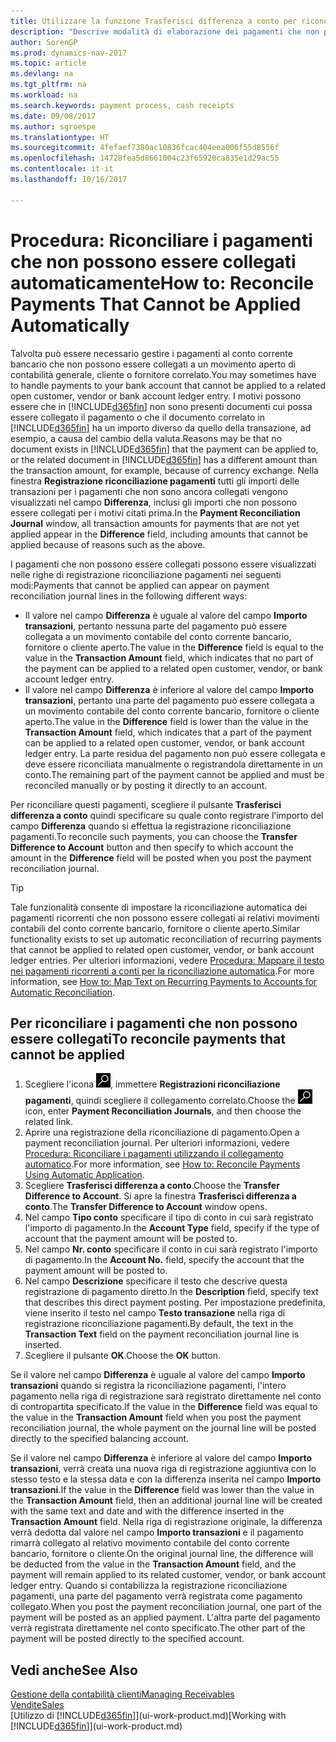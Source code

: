 ```yaml
---
title: Utilizzare la funzione Trasferisci differenza a conto per riconciliare i pagamenti
description: "Descrive modalità di elaborazione dei pagamenti che non possono essere collegati a un documento, ad esempio, quando un tasso di cambio comporta una differenza negli importi."
author: SorenGP
ms.prod: dynamics-nav-2017
ms.topic: article
ms.devlang: na
ms.tgt_pltfrm: na
ms.workload: na
ms.search.keywords: payment process, cash receipts
ms.date: 09/08/2017
ms.author: sgroespe
ms.translationtype: HT
ms.sourcegitcommit: 4fefaef7380ac10836fcac404eea006f55d8556f
ms.openlocfilehash: 14728fea5d8661004c23f65920ca835e1d29ac55
ms.contentlocale: it-it
ms.lasthandoff: 10/16/2017

---
```

# <a name="how-to-reconcile-payments-that-cannot-be-applied-automatically"></a><span data-ttu-id="1af82-103">Procedura: Riconciliare i pagamenti che non possono essere collegati automaticamente</span><span class="sxs-lookup"><span data-stu-id="1af82-103">How to: Reconcile Payments That Cannot be Applied Automatically</span></span>
<span data-ttu-id="1af82-104">Talvolta può essere necessario gestire i pagamenti al conto corrente bancario che non possono essere collegati a un movimento aperto di contabilità generale, cliente o fornitore correlato.</span><span class="sxs-lookup"><span data-stu-id="1af82-104">You may sometimes have to handle payments to your bank account that cannot be applied to a related open customer, vendor or bank account ledger entry.</span></span> <span data-ttu-id="1af82-105">I motivi possono essere che in [!INCLUDE[d365fin](includes/d365fin_md.md)] non sono presenti documenti cui possa essere collegato il pagamento o che il documento correlato in [!INCLUDE[d365fin](includes/d365fin_md.md)] ha un importo diverso da quello della transazione, ad esempio, a causa del cambio della valuta.</span><span class="sxs-lookup"><span data-stu-id="1af82-105">Reasons may be that no document exists in [!INCLUDE[d365fin](includes/d365fin_md.md)] that the payment can be applied to, or the related document in [!INCLUDE[d365fin](includes/d365fin_md.md)] has a different amount than the transaction amount, for example, because of currency exchange.</span></span> <span data-ttu-id="1af82-106">Nella finestra **Registrazione riconciliazione pagamenti** tutti gli importi delle transazioni per i pagamenti che non sono ancora collegati vengono visualizzati nel campo **Differenza**, inclusi gli importi che non possono essere collegati per i motivi citati prima.</span><span class="sxs-lookup"><span data-stu-id="1af82-106">In the **Payment Reconciliation Journal** window, all transaction amounts for payments that are not yet applied appear in the **Difference** field, including amounts that cannot be applied because of reasons such as the above.</span></span>

<span data-ttu-id="1af82-107">I pagamenti che non possono essere collegati possono essere visualizzati nelle righe di registrazione riconciliazione pagamenti nei seguenti modi:</span><span class="sxs-lookup"><span data-stu-id="1af82-107">Payments that cannot be applied can appear on payment reconciliation journal lines in the following different ways:</span></span>

* <span data-ttu-id="1af82-108">Il valore nel campo **Differenza** è uguale al valore del campo **Importo transazioni**, pertanto nessuna parte del pagamento può essere collegata a un movimento contabile del conto corrente bancario, fornitore o cliente aperto.</span><span class="sxs-lookup"><span data-stu-id="1af82-108">The value in the **Difference** field is equal to the value in the **Transaction Amount** field, which indicates that no part of the payment can be applied to a related open customer, vendor, or bank account ledger entry.</span></span>
* <span data-ttu-id="1af82-109">Il valore nel campo **Differenza** è inferiore al valore del campo **Importo transazioni**, pertanto una parte del pagamento può essere collegata a un movimento contabile del conto corrente bancario, fornitore o cliente aperto.</span><span class="sxs-lookup"><span data-stu-id="1af82-109">The value in the **Difference** field is lower than the value in the **Transaction Amount** field, which indicates that a part of the payment can be applied to a related open customer, vendor, or bank account ledger entry.</span></span> <span data-ttu-id="1af82-110">La parte residua del pagamento non può essere collegata e deve essere riconciliata manualmente o registrandola direttamente in un conto.</span><span class="sxs-lookup"><span data-stu-id="1af82-110">The remaining part of the payment cannot be applied and must be reconciled manually or by posting it directly to an account.</span></span>

<span data-ttu-id="1af82-111">Per riconciliare questi pagamenti, scegliere il pulsante **Trasferisci differenza a conto** quindi specificare su quale conto registrare l'importo del campo **Differenza** quando si effettua la registrazione riconciliazione pagamenti.</span><span class="sxs-lookup"><span data-stu-id="1af82-111">To reconcile such payments, you can choose the **Transfer Difference to Account** button and then specify to which account the amount in the **Difference** field will be posted when you post the payment reconciliation journal.</span></span>

> [!TIP]  
>   <span data-ttu-id="1af82-112">Tale funzionalità consente di impostare la riconciliazione automatica dei pagamenti ricorrenti che non possono essere collegati ai relativi movimenti contabili del conto corrente bancario, fornitore o cliente aperto.</span><span class="sxs-lookup"><span data-stu-id="1af82-112">Similar functionality exists to set up automatic reconciliation of recurring payments that cannot be applied to related open customer, vendor, or bank account ledger entries.</span></span> <span data-ttu-id="1af82-113">Per ulteriori informazioni, vedere [Procedura: Mappare il testo nei pagamenti ricorrenti a conti per la riconciliazione automatica](receivables-how-map-text-recurring-payments-accounts-auto-reconcilliation.md).</span><span class="sxs-lookup"><span data-stu-id="1af82-113">For more information, see [How to: Map Text on Recurring Payments to Accounts for Automatic Reconciliation](receivables-how-map-text-recurring-payments-accounts-auto-reconcilliation.md).</span></span>

## <a name="to-reconcile-payments-that-cannot-be-applied"></a><span data-ttu-id="1af82-114">Per riconciliare i pagamenti che non possono essere collegati</span><span class="sxs-lookup"><span data-stu-id="1af82-114">To reconcile payments that cannot be applied</span></span>
1. <span data-ttu-id="1af82-115">Scegliere l'icona ![Cerca pagina o report](media/ui-search/search_small.png "icona Cerca pagina o report"), immettere **Registrazioni riconciliazione pagamenti**, quindi scegliere il collegamento correlato.</span><span class="sxs-lookup"><span data-stu-id="1af82-115">Choose the ![Search for Page or Report](media/ui-search/search_small.png "Search for Page or Report icon") icon, enter **Payment Reconciliation Journals**, and then choose the related link.</span></span>
2. <span data-ttu-id="1af82-116">Aprire una registrazione della riconciliazione di pagamento.</span><span class="sxs-lookup"><span data-stu-id="1af82-116">Open a payment reconciliation journal.</span></span> <span data-ttu-id="1af82-117">Per ulteriori informazioni, vedere [Procedura: Riconciliare i pagamenti utilizzando il collegamento automatico](receivables-how-reconcile-payments-auto-application.md).</span><span class="sxs-lookup"><span data-stu-id="1af82-117">For more information, see [How to: Reconcile Payments Using Automatic Application](receivables-how-reconcile-payments-auto-application.md).</span></span>
3. <span data-ttu-id="1af82-118">Scegliere **Trasferisci differenza a conto**.</span><span class="sxs-lookup"><span data-stu-id="1af82-118">Choose the **Transfer Difference to Account**.</span></span> <span data-ttu-id="1af82-119">Si apre la finestra **Trasferisci differenza a conto**.</span><span class="sxs-lookup"><span data-stu-id="1af82-119">The **Transfer Difference to Account** window opens.</span></span>
4. <span data-ttu-id="1af82-120">Nel campo **Tipo conto** specificare il tipo di conto in cui sarà registrato l'importo di pagamento.</span><span class="sxs-lookup"><span data-stu-id="1af82-120">In the **Account Type** field, specify if the type of account that the payment amount will be posted to.</span></span>
5. <span data-ttu-id="1af82-121">Nel campo **Nr. conto** specificare il conto in cui sarà registrato l'importo di pagamento.</span><span class="sxs-lookup"><span data-stu-id="1af82-121">In the **Account No.** field, specify the account that the payment amount will be posted to.</span></span>
6. <span data-ttu-id="1af82-122">Nel campo **Descrizione** specificare il testo che descrive questa registrazione di pagamento diretto.</span><span class="sxs-lookup"><span data-stu-id="1af82-122">In the **Description** field, specify text that describes this direct payment posting.</span></span> <span data-ttu-id="1af82-123">Per impostazione predefinita, viene inserito il testo nel campo **Testo transazione** nella riga di registrazione riconciliazione pagamenti.</span><span class="sxs-lookup"><span data-stu-id="1af82-123">By default, the text in the **Transaction Text** field on the payment reconciliation journal line is inserted.</span></span>
7. <span data-ttu-id="1af82-124">Scegliere il pulsante **OK**.</span><span class="sxs-lookup"><span data-stu-id="1af82-124">Choose the **OK** button.</span></span>

<span data-ttu-id="1af82-125">Se il valore nel campo **Differenza** è uguale al valore del campo **Importo transazioni** quando si registra la riconciliazione pagamenti, l'intero pagamento nella riga di registrazione sarà registrato direttamente nel conto di contropartita specificato.</span><span class="sxs-lookup"><span data-stu-id="1af82-125">If the value in the **Difference** field was equal to the value in the **Transaction Amount** field when you post the payment reconciliation journal, the whole payment on the journal line will be posted directly to the specified balancing account.</span></span>

<span data-ttu-id="1af82-126">Se il valore nel campo **Differenza** è inferiore al valore del campo **Importo transazioni**, verrà creata una nuova riga di registrazione aggiuntiva con lo stesso testo e la stessa data e con la differenza inserita nel campo **Importo transazioni**.</span><span class="sxs-lookup"><span data-stu-id="1af82-126">If the value in the **Difference** field was lower than the value in the **Transaction Amount** field, then an additional journal line will be created with the same text and date and with the difference inserted in the **Transaction Amount** field.</span></span> <span data-ttu-id="1af82-127">Nella riga di registrazione originale, la differenza verrà dedotta dal valore nel campo **Importo transazioni** e il pagamento rimarrà collegato al relativo movimento contabile del conto corrente bancario, fornitore o cliente.</span><span class="sxs-lookup"><span data-stu-id="1af82-127">On the original journal line, the difference will be deducted from the value in the **Transaction Amount** field, and the payment will remain applied to its related customer, vendor, or bank account ledger entry.</span></span> <span data-ttu-id="1af82-128">Quando si contabilizza la registrazione riconciliazione pagamenti, una parte del pagamento verrà registrata come pagamento collegato.</span><span class="sxs-lookup"><span data-stu-id="1af82-128">When you post the payment reconciliation journal, one part of the payment will be posted as an applied payment.</span></span> <span data-ttu-id="1af82-129">L'altra parte del pagamento verrà registrata direttamente nel conto specificato.</span><span class="sxs-lookup"><span data-stu-id="1af82-129">The other part of the payment will be posted directly to the specified account.</span></span>

## <a name="see-also"></a><span data-ttu-id="1af82-130">Vedi anche</span><span class="sxs-lookup"><span data-stu-id="1af82-130">See Also</span></span>
[<span data-ttu-id="1af82-131">Gestione della contabilità clienti</span><span class="sxs-lookup"><span data-stu-id="1af82-131">Managing Receivables</span></span>](receivables-manage-receivables.md)  
[<span data-ttu-id="1af82-132">Vendite</span><span class="sxs-lookup"><span data-stu-id="1af82-132">Sales</span></span>](sales-manage-sales.md)  
<span data-ttu-id="1af82-133">[Utilizzo di [!INCLUDE[d365fin](includes/d365fin_md.md)]](ui-work-product.md)</span><span class="sxs-lookup"><span data-stu-id="1af82-133">[Working with [!INCLUDE[d365fin](includes/d365fin_md.md)]](ui-work-product.md)</span></span>


